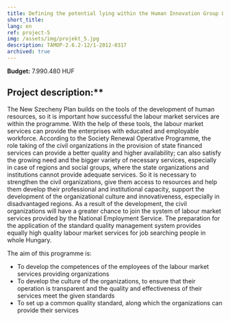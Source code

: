 ```yaml
---
title: Defining the potential lying within the Human Innovation Group Ltd and the development of the organization´s labour market
short_title:
lang: en
ref: project-5
img: /assets/img/projekt_5.jpg
description: TÁMOP-2.6.2-12/1-2012-0317
archived: true
---
```


**Budget:** 7.990.480 HUF

## Project description:**

The New Szecheny Plan builds on the tools of the development of human resources, so it is important how successful the labour market services are within the programme. With the help of these tools, the labour market services can provide the enterprises with educated and employable workforce. According to the Society Renewal Operative Programme, the role taking of the civil organizations in the provision of state financed services can provide a better quality and higher availability; can also satisfy the growing need and the bigger variety of necessary services, especially in case of regions and social groups, where the state organizations and institutions cannot provide adequate services. So it is necessary to strengthen the civil organizations, give them access to resources and help them develop their professional and institutional capacity, support the development of the organizational culture and innovativeness, especially in disadvantaged regions. As a result of the development, the civil organizations will have a greater chance to join the system of labour market services provided by the National Employment Service. The preparation for the application of the standard quality management system provides equally high quality labour market services for job searching people in whole Hungary.

The aim of this programme is:

*   To develop the competences of the employees of the labour market services providing organizations
*   To develop the culture of the organizations, to ensure that their operation is transparent and the quality and effectiveness of their services meet the given standards
*   To set up a common quality standard, along which the organizations can provide their services
